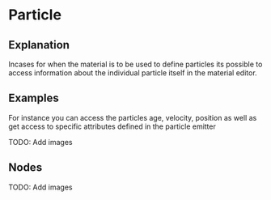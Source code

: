 # Particle

## Explanation

Incases for when the material is to be used to define particles its possible to access information about the individual particle itself in the material editor.

## Examples

For instance you can access the particles age, velocity, position as well as get access to specific attributes defined in the particle emitter

TODO: Add images

## Nodes

TODO: Add images
